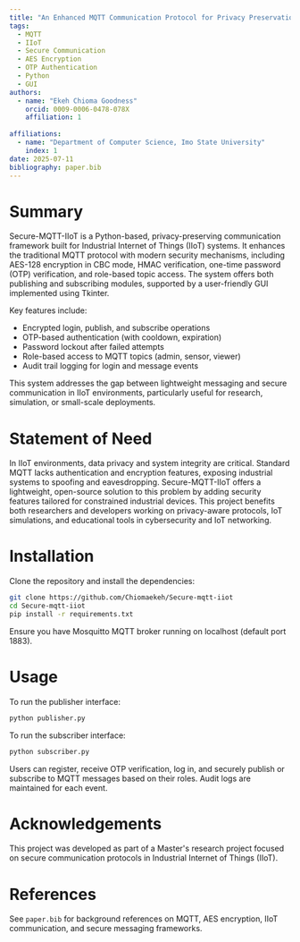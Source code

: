 ```yaml
---
title: "An Enhanced MQTT Communication Protocol for Privacy Preservation in Industrial Internet of Things (IIoT) Systems"
tags:
  - MQTT
  - IIoT
  - Secure Communication
  - AES Encryption
  - OTP Authentication
  - Python
  - GUI
authors:
  - name: "Ekeh Chioma Goodness"
    orcid: 0009-0006-0478-078X
    affiliation: 1
    
affiliations:
  - name: "Department of Computer Science, Imo State University"
    index: 1
date: 2025-07-11
bibliography: paper.bib
---
```


# Summary

Secure-MQTT-IIoT is a Python-based, privacy-preserving communication framework built for Industrial Internet of Things (IIoT) systems. It enhances the traditional MQTT protocol with modern security mechanisms, including AES-128 encryption in CBC mode, HMAC verification, one-time password (OTP) verification, and role-based topic access. The system offers both publishing and subscribing modules, supported by a user-friendly GUI implemented using Tkinter.

Key features include:

- Encrypted login, publish, and subscribe operations
- OTP-based authentication (with cooldown, expiration)
- Password lockout after failed attempts
- Role-based access to MQTT topics (admin, sensor, viewer)
- Audit trail logging for login and message events

This system addresses the gap between lightweight messaging and secure communication in IIoT environments, particularly useful for research, simulation, or small-scale deployments.

# Statement of Need

In IIoT environments, data privacy and system integrity are critical. Standard MQTT lacks authentication and encryption features, exposing industrial systems to spoofing and eavesdropping. Secure-MQTT-IIoT offers a lightweight, open-source solution to this problem by adding security features tailored for constrained industrial devices. This project benefits both researchers and developers working on privacy-aware protocols, IoT simulations, and educational tools in cybersecurity and IoT networking.

# Installation

Clone the repository and install the dependencies:

```bash
git clone https://github.com/Chiomaekeh/Secure-mqtt-iiot
cd Secure-mqtt-iiot
pip install -r requirements.txt
```

Ensure you have Mosquitto MQTT broker running on localhost (default port 1883).

# Usage

To run the publisher interface:

```bash
python publisher.py
```

To run the subscriber interface:

```bash
python subscriber.py
```

Users can register, receive OTP verification, log in, and securely publish or subscribe to MQTT messages based on their roles. Audit logs are maintained for each event.

# Acknowledgements

This project was developed as part of a Master's research project focused on secure communication protocols in Industrial Internet of Things (IIoT).

# References

See `paper.bib` for background references on MQTT, AES encryption, IIoT communication, and secure messaging frameworks.
